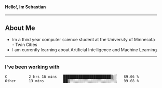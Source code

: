 #### Hello!, Im Sebastian


---
## About Me
- Im a third year computer science student at the University of Minnesota - Twin Cities
- I am currently learning about Artificial Intelligence and Machine Learning

---

### I've been working with
<!--START_SECTION:waka-->

```text
C          2 hrs 16 mins   ██████████████████████▒░░   89.06 %
Other      13 mins         ██▒░░░░░░░░░░░░░░░░░░░░░░   09.08 %
```

<!--END_SECTION:waka-->


